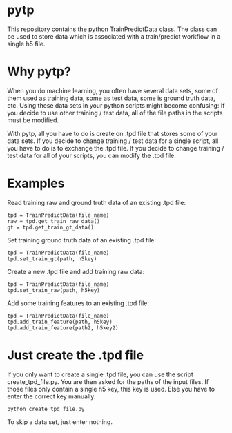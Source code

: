 pytp
====

This repository contains the python TrainPredictData class.
The class can be used to store data which is associated with a train/predict workflow in a single h5 file.

Why pytp?
=========

When you do machine learning, you often have several data sets, some of them
used as training data, some as test data, some is ground truth data, etc.
Using these data sets in your python scripts might become confusing: If you
decide to use other training / test data, all of the file paths in the scripts
must be modified.

With pytp, all you have to do is create on .tpd file that stores some of your
data sets. If you decide to change training / test data for a single script,
all you have to do is to exchange the .tpd file. If you decide to change
training / test data for all of your scripts, you can modify the .tpd file.

Examples
========

Read training raw and ground truth data of an existing .tpd file:

    tpd = TrainPredictData(file_name)
    raw = tpd.get_train_raw_data()
    gt = tpd.get_train_gt_data()

Set training ground truth data of an existing .tpd file:

    tpd = TrainPredictData(file_name)
    tpd.set_train_gt(path, h5key)
   
Create a new .tpd file and add training raw data:

    tpd = TrainPredictData(file_name)
    tpd.set_train_raw(path, h5key)

Add some training features to an existing .tpd file:

    tpd = TrainPredictData(file_name)
    tpd.add_train_feature(path, h5key)
    tpd.add_train_feature(path2, h5key2)

Just create the .tpd file
=========================

If you only want to create a single .tpd file, you can use the script
create_tpd_file.py. You are then asked for the paths of the input files.
If those files only contain a single h5 key, this key is used. Else you have to
enter the correct key manually.

    python create_tpd_file.py

To skip a data set, just enter nothing.
